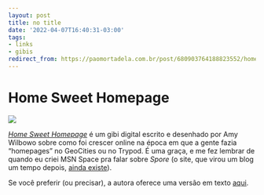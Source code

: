 ```yaml
---
layout: post
title: no title
date: '2022-04-07T16:40:31-03:00'
tags:
- links
- gibis
redirect_from: https://paomortadela.com.br/post/680903764188823552/home-sweet-homepage
---
```

# Home Sweet Homepage

![](https://64.media.tumblr.com/250411836a26a7a76a0e060f4b9d75fe/4910ea9404349570-e3/s640x960/7781e6b6e16d3358c849ef17cdc25306a8d15545.jpg)

_[Home Sweet Homepage](https://href.li/?https://sailorhg.com/home_sweet_homepage/)_ é um gibi digital escrito e desenhado por Amy Wilbowo sobre como foi crescer online na época em que a gente fazia “homepages” no GeoCities ou no Trypod. É uma graça, e me fez lembrar de quando eu criei MSN Space pra falar sobre _Spore_ (o site, que virou um blog um tempo depois, [ainda existe](https://href.li/?https://esporo.net)).

Se você preferir (ou precisar), a autora oferece uma versão em texto [aqui](https://sailorhg.com/home_sweet_homepage/transcript.html).

